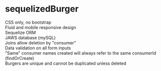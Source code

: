 # sequelizedBurger

CSS only, no bootstrap  
Fluid and mobile responsive design  
Sequelize ORM  
JAWS database (mySQL)  
Joins allow deletion by "consumer"  
Data validation on all form inputs  
"Same" consumer names created will always refer to the same consumerId (findOrCreate)  
Burgers are unique and cannot be duplicated unless deleted  